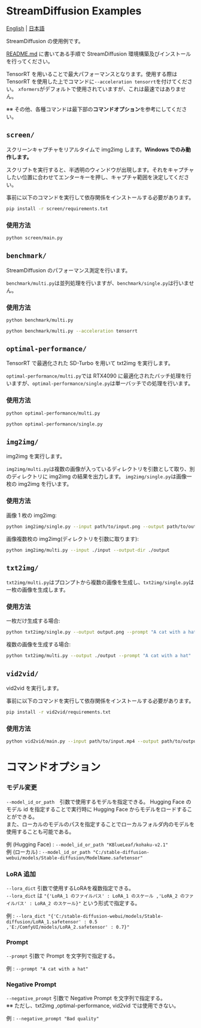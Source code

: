 # StreamDiffusion Examples

[English](./README.md) | [日本語](./README-ja.md)

StreamDiffusion の使用例です。

[README.md](../README.md) に書いてある手順で StreamDiffusion 環境構築及びインストールを行ってください。

TensorRT を用いることで最大パフォーマンスとなります。使用する際は TensorRT を使用した上でコマンドに`--acceleration tensorrt`を付けてください。
`xformers`がデフォルトで使用されていますが、これは最速ではありません。

※※ その他、各種コマンドは最下部の**コマンドオプション**を参考にしてください。

## `screen/`

スクリーンキャプチャをリアルタイムで img2img します。**Windows でのみ動作します。**

スクリプトを実行すると、半透明のウィンドウが出現します。それをキャプチャしたい位置に合わせてエンターキーを押し、キャプチャ範囲を決定してください。

事前に以下のコマンドを実行して依存関係をインストールする必要があります。

```bash
pip install -r screen/requirements.txt
```

### 使用方法

```bash
python screen/main.py
```

## `benchmark/`

StreamDiffusion のパフォーマンス測定を行います。

`benchmark/multi.py`は並列処理を行いますが、`benchmark/single.py`は行いません。

### 使用方法

```bash
python benchmark/multi.py
```

```bash
python benchmark/multi.py --acceleration tensorrt
```

## `optimal-performance/`

TensorRT で最適化された SD-Turbo を用いて txt2img を実行します。

`optimal-performance/multi.py`では RTX4090 に最適化されたバッチ処理を行いますが、`optimal-performance/single.py`は単一バッチでの処理を行います。

### 使用方法

```bash
python optimal-performance/multi.py
```

```bash
python optimal-performance/single.py
```

## `img2img/`

img2img を実行します。

`img2img/multi.py`は複数の画像が入っているディレクトリを引数として取り、別のディレクトリに img2img の結果を出力します。
`img2img/single.py`は画像一枚の img2img を行います。

### 使用方法

画像 1 枚の img2img:

```bash
python img2img/single.py --input path/to/input.png --output path/to/output.png
```

画像複数枚の img2img(ディレクトリを引数に取ります):

```bash
python img2img/multi.py --input ./input --output-dir ./output
```

## `txt2img/`

`txt2img/multi.py`はプロンプトから複数の画像を生成し、`txt2img/single.py`は一枚の画像を生成します。

### 使用方法

一枚だけ生成する場合:

```bash
python txt2img/single.py --output output.png --prompt "A cat with a hat"
```

複数の画像を生成する場合:

```bash
python txt2img/multi.py --output ./output --prompt "A cat with a hat"
```

## `vid2vid/`

vid2vid を実行します。

事前に以下のコマンドを実行して依存関係をインストールする必要があります。

```bash
pip install -r vid2vid/requirements.txt
```

### 使用方法

```bash
python vid2vid/main.py --input path/to/input.mp4 --output path/to/output.mp4
```

# コマンドオプション
### モデル変更
```--model_id_or_path```　引数で使用するモデルを指定できる。
Hugging Face のモデル id を指定することで実行時に Hugging Face からモデルをロードすることができる。<br>
また、ローカルのモデルのパスを指定することでローカルフォルダ内のモデルを使用することも可能である。


例 (Hugging Face) : ```--model_id_or_path "KBlueLeaf/kohaku-v2.1"```<br>
例 (ローカル) : ```--model_id_or_path "C:/stable-diffusion-webui/models/Stable-diffusion/ModelName.safetensor"```

### LoRA 追加
```--lora_dict``` 引数で使用するLoRAを複数指定できる。<br>
```--lora_dict``` は ```"{'LoRA_1 のファイルパス' : LoRA_1 のスケール ,'LoRA_2 のファイルパス' : LoRA_2 のスケール}"``` という形式で指定する。


例 : 
```--lora_dict "{'C:/stable-diffusion-webui/models/Stable-diffusion/LoRA_1.safetensor' : 0.5 ,'E:/ComfyUI/models/LoRA_2.safetensor' : 0.7}"``` 

### Prompt 
```--prompt``` 引数で Prompt を文字列で指定する。

例 : ```--prompt "A cat with a hat"```

### Negative Prompt

```--negative_prompt``` 引数で Negative Prompt を文字列で指定する。<br>
※※ ただし、txt2img ,optimal-performance, vid2vid では使用できない。


例 : ```--negative_prompt "Bad quality"```
